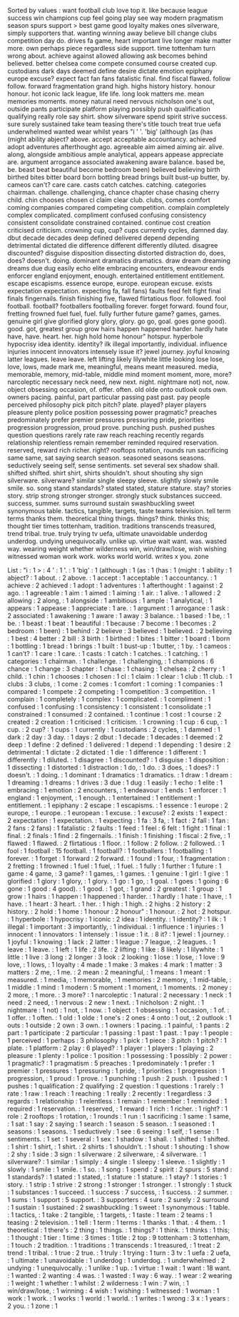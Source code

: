 Sorted by values :
want football club love top it. like because league success win champions cup feel going play see way modern pragmatism season spurs support &gt; best game good loyalty makes ones silverware, simply supporters that. wanting winning away believe bill change clubs competition day do. drives fa game, heart important live longer make matter more. own perhaps piece regardless side support. time tottenham turn wrong about. achieve against allowed allowing ask becomes behind believed. better chelsea come compete consumed course created cup. custodians dark days deemed define desire dictate emotion epiphany europe excuse? expect fact fan fans fatalistic final. find fiscal flawed. follow follow. forward fragmentation grand high. highs history history. honour honour. hot iconic lack league, life life. long look matters me. mean memories moments. money natural need nervous nicholson one's out, outside pants participate platform playing possibly push qualification qualifying really role say shirt. show silverware spend spirit strive success. sure surely sustained take team teasing there's title touch treat true uefa underwhelmed wanted wear whilst years "i ' '. 'big' (although (as (has (might ability abject? above. accept acceptable accountancy. achieved adopt adventures afterthought ago. agreeable aim aimed aiming air. alive. along, alongside ambitious ample analytical, appears appease appreciate are. argument arrogance associated awakening aware balance. based be, be. beast beat beautiful become bedroom been) believed believing birth birthed bites bitter board born bottling bread brings built bust-up butter, by. cameos can't? care care. casts catch catches. catching. categories chairman. challenge. challenging, chance chapter chase chasing cherry child. chin chooses chosen cl claim clear club. clubs, comes comfort coming companies compared competing competition. complain completely complex complicated. compliment confused confusing consistency consistent consolidate constrained contained. continue cost creation criticised criticism. crowning cup, cup? cups currently cycles, damned day. dbut decade decades deep defined delivered depend depending detrimental dictated die difference different differently diluted. disagree discounted? disguise disposition dissecting distorted distraction do, does, does? doesn't. doing. dominant dramatics dramatics. draw dream dreaming dreams due dug easily echo elite embracing encounters, endeavour ends enforcer england enjoyment, enough. entertained entitlement entitlement. escape escapisms. essence europe, europe. european excuse. exists expectation expectation. expecting fa, fall fans) faults feed felt fight final finals fingernails. finish finishing five, flawed flirtatious floor. followed. fool football. football? footballers footballing forever. forget forward. found four, fretting frowned fuel fuel, fuel. fully further future game? games, games. genuine girl give glorified glory glory, glory. go go, goal. goes gone good). good. got, greatest group grow hairs happen happened harder. hardly hate have, have. heart. her. high hold home honour" hotspur. hyperbole hypocrisy idea identity. identity? ilk illegal importantly, individual. influence injuries innocent innovators intensely issue it? jewel journey. joyful knowing latter leagues. leave leave. left lifting likely lilywhite little looking lose lose, love, lows, made mark me, meaningful, means meant measured. media, memorable, memory, mid-table, middle mind moment moment, more, more? narcoleptic necessary neck need, new next. night. nightmare not) not, now. object obsessing occasion, of. offer. often. old olde onto outlook outs own. owners pacing. painful, part particular passing past past. pay people perceived philosophy pick pitch pitch? plate. played? player players pleasure plenty police position possessing power pragmatic? preaches predominately prefer premier pressures pressuring pride, priorities progression progression, proud prove. punching push. pushed pushes question questions rarely rate raw reach reaching recently regards relationship relentless remain remember reminded required reservation. reserved, reward rich richer. right? rooftops rotation, rounds run sacrificing same same, sat saying search season. seasoned seasons seasons. seductively seeing self, sense sentiments. set several sex shadow shall. shifted shifted. shirt shirt, shirts shouldn't. shout shouting shy sign silverware. silverware? similar single sleepy sleeve. slightly slowly smile smile. so. song stand standards? stated stated, stature stature. stay? stories story. strip strong stronger stronger. strongly stuck substances succeed. success, summer. sums surround sustain swashbuckling sweet synonymous table. tactics, tangible, targets, taste teams television. tell term terms thanks them. theoretical thing things. things? think. thinks this; thought tier times tottenham, tradition. traditions transcends treasured, trend tribal. true. truly trying tv uefa, ultimate unavoidable underdog underdog. undying unequivocally. unlike up. virtue wait want. was. wasted way. wearing weight whether wilderness win, win/draw/lose, wish wishing witnessed woman work work. works world world. writes x you. zone 

List :
"i : 1
&gt; : 4
' : 1
'. : 1
'big' : 1
(although : 1
(as : 1
(has : 1
(might : 1
ability : 1
abject? : 1
about. : 2
above. : 1
accept : 1
acceptable : 1
accountancy. : 1
achieve : 2
achieved : 1
adopt : 1
adventures : 1
afterthought : 1
against : 2
ago. : 1
agreeable : 1
aim : 1
aimed : 1
aiming : 1
air. : 1
alive. : 1
allowed : 2
allowing : 2
along, : 1
alongside : 1
ambitious : 1
ample : 1
analytical, : 1
appears : 1
appease : 1
appreciate : 1
are. : 1
argument : 1
arrogance : 1
ask : 2
associated : 1
awakening : 1
aware : 1
away : 3
balance. : 1
based : 1
be, : 1
be. : 1
beast : 1
beat : 1
beautiful : 1
because : 7
become : 1
becomes : 2
bedroom : 1
been) : 1
behind : 2
believe : 3
believed : 1
believed. : 2
believing : 1
best : 4
better : 2
bill : 3
birth : 1
birthed : 1
bites : 1
bitter : 1
board : 1
born : 1
bottling : 1
bread : 1
brings : 1
built : 1
bust-up : 1
butter, : 1
by. : 1
cameos : 1
can't? : 1
care : 1
care. : 1
casts : 1
catch : 1
catches. : 1
catching. : 1
categories : 1
chairman. : 1
challenge. : 1
challenging, : 1
champions : 6
chance : 1
change : 3
chapter : 1
chase : 1
chasing : 1
chelsea : 2
cherry : 1
child. : 1
chin : 1
chooses : 1
chosen : 1
cl : 1
claim : 1
clear : 1
club : 11
club. : 1
clubs : 3
clubs, : 1
come : 2
comes : 1
comfort : 1
coming : 1
companies : 1
compared : 1
compete : 2
competing : 1
competition : 3
competition. : 1
complain : 1
completely : 1
complex : 1
complicated. : 1
compliment : 1
confused : 1
confusing : 1
consistency : 1
consistent : 1
consolidate : 1
constrained : 1
consumed : 2
contained. : 1
continue : 1
cost : 1
course : 2
created : 2
creation : 1
criticised : 1
criticism. : 1
crowning : 1
cup : 6
cup, : 1
cup. : 2
cup? : 1
cups : 1
currently : 1
custodians : 2
cycles, : 1
damned : 1
dark : 2
day : 3
day. : 1
days : 2
dbut : 1
decade : 1
decades : 1
deemed : 2
deep : 1
define : 2
defined : 1
delivered : 1
depend : 1
depending : 1
desire : 2
detrimental : 1
dictate : 2
dictated : 1
die : 1
difference : 1
different : 1
differently : 1
diluted. : 1
disagree : 1
discounted? : 1
disguise : 1
disposition : 1
dissecting : 1
distorted : 1
distraction : 1
do, : 1
do. : 3
does, : 1
does? : 1
doesn't. : 1
doing. : 1
dominant : 1
dramatics : 1
dramatics. : 1
draw : 1
dream : 1
dreaming : 1
dreams : 1
drives : 3
due : 1
dug : 1
easily : 1
echo : 1
elite : 1
embracing : 1
emotion : 2
encounters, : 1
endeavour : 1
ends : 1
enforcer : 1
england : 1
enjoyment, : 1
enough. : 1
entertained : 1
entitlement : 1
entitlement. : 1
epiphany : 2
escape : 1
escapisms. : 1
essence : 1
europe : 2
europe, : 1
europe. : 1
european : 1
excuse. : 1
excuse? : 2
exists : 1
expect : 2
expectation : 1
expectation. : 1
expecting : 1
fa : 3
fa, : 1
fact : 2
fall : 1
fan : 2
fans : 2
fans) : 1
fatalistic : 2
faults : 1
feed : 1
feel : 6
felt : 1
fight : 1
final : 1
final. : 2
finals : 1
find : 2
fingernails. : 1
finish : 1
finishing : 1
fiscal : 2
five, : 1
flawed : 1
flawed. : 2
flirtatious : 1
floor. : 1
follow : 2
follow. : 2
followed. : 1
fool : 1
football : 15
football. : 1
football? : 1
footballers : 1
footballing : 1
forever. : 1
forget : 1
forward : 2
forward. : 1
found : 1
four, : 1
fragmentation : 2
fretting : 1
frowned : 1
fuel : 1
fuel, : 1
fuel. : 1
fully : 1
further : 1
future : 1
game : 4
game, : 3
game? : 1
games, : 1
games. : 1
genuine : 1
girl : 1
give : 1
glorified : 1
glory : 1
glory, : 1
glory. : 1
go : 1
go, : 1
goal. : 1
goes : 1
going : 6
gone : 1
good : 4
good). : 1
good. : 1
got, : 1
grand : 2
greatest : 1
group : 1
grow : 1
hairs : 1
happen : 1
happened : 1
harder. : 1
hardly : 1
hate : 1
have, : 1
have. : 1
heart : 3
heart. : 1
her. : 1
high : 1
high. : 2
highs : 2
history : 2
history. : 2
hold : 1
home : 1
honour : 2
honour" : 1
honour. : 2
hot : 2
hotspur. : 1
hyperbole : 1
hypocrisy : 1
iconic : 2
idea : 1
identity. : 1
identity? : 1
ilk : 1
illegal : 1
important : 3
importantly, : 1
individual. : 1
influence : 1
injuries : 1
innocent : 1
innovators : 1
intensely : 1
issue : 1
it. : 8
it? : 1
jewel : 1
journey. : 1
joyful : 1
knowing : 1
lack : 2
latter : 1
league : 7
league, : 2
leagues. : 1
leave : 1
leave. : 1
left : 1
life : 2
life. : 2
lifting : 1
like : 8
likely : 1
lilywhite : 1
little : 1
live : 3
long : 2
longer : 3
look : 2
looking : 1
lose : 1
lose, : 1
love : 9
love, : 1
lows, : 1
loyalty : 4
made : 1
make : 3
makes : 4
mark : 1
matter : 3
matters : 2
me, : 1
me. : 2
mean : 2
meaningful, : 1
means : 1
meant : 1
measured. : 1
media, : 1
memorable, : 1
memories : 2
memory, : 1
mid-table, : 1
middle : 1
mind : 1
modern : 5
moment : 1
moment, : 1
moments. : 2
money : 2
more, : 1
more. : 3
more? : 1
narcoleptic : 1
natural : 2
necessary : 1
neck : 1
need : 2
need, : 1
nervous : 2
new : 1
next. : 1
nicholson : 2
night. : 1
nightmare : 1
not) : 1
not, : 1
now. : 1
object : 1
obsessing : 1
occasion, : 1
of. : 1
offer. : 1
often. : 1
old : 1
olde : 1
one's : 2
ones : 4
onto : 1
out, : 2
outlook : 1
outs : 1
outside : 2
own : 3
own. : 1
owners : 1
pacing. : 1
painful, : 1
pants : 2
part : 1
participate : 2
particular : 1
passing : 1
past : 1
past. : 1
pay : 1
people : 1
perceived : 1
perhaps : 3
philosophy : 1
pick : 1
piece : 3
pitch : 1
pitch? : 1
plate. : 1
platform : 2
play : 6
played? : 1
player : 1
players : 1
playing : 2
pleasure : 1
plenty : 1
police : 1
position : 1
possessing : 1
possibly : 2
power : 1
pragmatic? : 1
pragmatism : 5
preaches : 1
predominately : 1
prefer : 1
premier : 1
pressures : 1
pressuring : 1
pride, : 1
priorities : 1
progression : 1
progression, : 1
proud : 1
prove. : 1
punching : 1
push : 2
push. : 1
pushed : 1
pushes : 1
qualification : 2
qualifying : 2
question : 1
questions : 1
rarely : 1
rate : 1
raw : 1
reach : 1
reaching : 1
really : 2
recently : 1
regardless : 3
regards : 1
relationship : 1
relentless : 1
remain : 1
remember : 1
reminded : 1
required : 1
reservation. : 1
reserved, : 1
reward : 1
rich : 1
richer. : 1
right? : 1
role : 2
rooftops : 1
rotation, : 1
rounds : 1
run : 1
sacrificing : 1
same : 1
same, : 1
sat : 1
say : 2
saying : 1
search : 1
season : 5
season. : 1
seasoned : 1
seasons : 1
seasons. : 1
seductively : 1
see : 6
seeing : 1
self, : 1
sense : 1
sentiments. : 1
set : 1
several : 1
sex : 1
shadow : 1
shall. : 1
shifted : 1
shifted. : 1
shirt : 1
shirt, : 1
shirt. : 2
shirts : 1
shouldn't. : 1
shout : 1
shouting : 1
show : 2
shy : 1
side : 3
sign : 1
silverware : 2
silverware, : 4
silverware. : 1
silverware? : 1
similar : 1
simply : 4
single : 1
sleepy : 1
sleeve. : 1
slightly : 1
slowly : 1
smile : 1
smile. : 1
so. : 1
song : 1
spend : 2
spirit : 2
spurs : 5
stand : 1
standards? : 1
stated : 1
stated, : 1
stature : 1
stature. : 1
stay? : 1
stories : 1
story. : 1
strip : 1
strive : 2
strong : 1
stronger : 1
stronger. : 1
strongly : 1
stuck : 1
substances : 1
succeed. : 1
success : 7
success, : 1
success. : 2
summer. : 1
sums : 1
support : 5
support. : 3
supporters : 4
sure : 2
surely : 2
surround : 1
sustain : 1
sustained : 2
swashbuckling : 1
sweet : 1
synonymous : 1
table. : 1
tactics, : 1
take : 2
tangible, : 1
targets, : 1
taste : 1
team : 2
teams : 1
teasing : 2
television. : 1
tell : 1
term : 1
terms : 1
thanks : 1
that. : 4
them. : 1
theoretical : 1
there's : 2
thing : 1
things. : 1
things? : 1
think. : 1
thinks : 1
this; : 1
thought : 1
tier : 1
time : 3
times : 1
title : 2
top : 9
tottenham : 3
tottenham, : 1
touch : 2
tradition. : 1
traditions : 1
transcends : 1
treasured, : 1
treat : 2
trend : 1
tribal. : 1
true : 2
true. : 1
truly : 1
trying : 1
turn : 3
tv : 1
uefa : 2
uefa, : 1
ultimate : 1
unavoidable : 1
underdog : 1
underdog. : 1
underwhelmed : 2
undying : 1
unequivocally. : 1
unlike : 1
up. : 1
virtue : 1
wait : 1
want : 18
want. : 1
wanted : 2
wanting : 4
was. : 1
wasted : 1
way : 6
way. : 1
wear : 2
wearing : 1
weight : 1
whether : 1
whilst : 2
wilderness : 1
win : 7
win, : 1
win/draw/lose, : 1
winning : 4
wish : 1
wishing : 1
witnessed : 1
woman : 1
work : 1
work. : 1
works : 1
world : 1
world. : 1
writes : 1
wrong : 3
x : 1
years : 2
you. : 1
zone : 1
